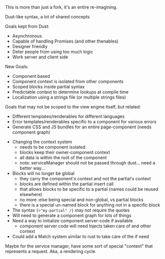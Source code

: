 This is more than just a fork, it's an entire re-imagining.

Dust-like syntax, a lot of shared concepts

Goals kept from Dust:
* Asynchronous
* Capable of handling Promises (and other thenables)
* Designer friendly
* Deter people from using too much logic
* Work server and client side

New Goals:
* Component based
* Component context is isolated from other components
* Scoped blocks inside partial syntax
* Predictable context to determine lookups at compile time
* Localization using a strings file (or multiple strings files)

Goals that may not be scoped to the view engine itself, but related:
* Different templates/renderables for different languages
* Error templates/renderables specific to a component for various errors
* Generate CSS and JS bundles for an entire page-component (needs component graph)

- Changing the context system
    - needs to be component isolated
    - blocks keep their owner-component context
    - all data is within the root of the component
    - note: serviceManager should not be passed through dust... need a better way...
- Blocks will no longer be global
    - they carry the component's context and not the partial's context
    - blocks are defined within the partial insert call
    - that allows blocks to be specific to a partial (names could be reused elsewhere)
    - no more :else being special and non-global, vs partial blocks
    - there is a special un-named block for anything not in a specific block
- The syntax `{>"my-partial" /}` may not require the quotes
- Will need to generate a component graph for lots of things
- Need a way to initialize component server-code if available
    - component server code will need Injects taken care of and other context
- Could add a Match system similar to rust to take care of the if need

Maybe for the service manager, have some sort of special "context" that represents a request.
Aka, a rendering cycle.
